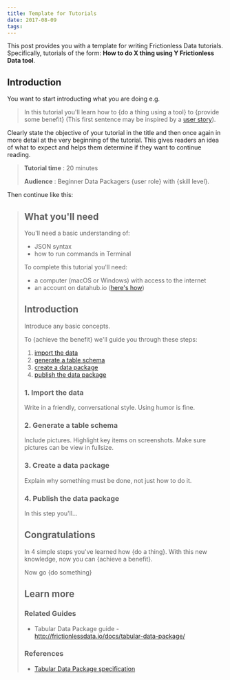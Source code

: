 ```yaml
---
title: Template for Tutorials
date: 2017-08-09
tags:
---
```


This post provides you with a template for writing Frictionless Data tutorials. Specifically, tutorials of the form: **How to do X thing using Y Frictionless Data tool**.

## Introduction

You want to start introducting what you are doing e.g.

> In this tutorial you'll learn how to {do a thing using a tool} to {provide some benefit} (This first sentence may be inspired by a [user story](http://frictionlessdata.io/user-stories/)).

Clearly state the objective of your tutorial in the title and then once again in more detail at the very beginning of the tutorial. This gives readers an idea of what to expect and helps them determine if they want to continue reading.

> **Tutorial time** : 20 minutes
>
> **Audience** : Beginner Data Packagers {user role} with {skill level}.

Then continue like this:

> ## What you'll need
> 
> You'll need a basic understanding of:
> 
> - JSON syntax
> - how to run commands in Terminal
> 
> To complete this tutorial you'll need:
> 
> - a computer (macOS or Windows) with access to the internet
> - an account on datahub.io ([here's how](https://datahub.ckan.io/about))
> 
> ## Introduction
> 
> Introduce any basic concepts.
> 
> To {achieve the benefit} we'll guide you through these steps:
> 
> 1. [import the data](#1-import-the-data)
> 2. [generate a table schema](#2-generate-a-table-schema)
> 3. [create a data package](#3-create-a-data-package)
> 4. [publish the data package](#4-publish-the-data-package)
> 
> ### 1. Import the data
> 
> Write in a friendly, conversational style. Using humor is fine.
> 
> ### 2. Generate a table schema
> 
> Include pictures. Highlight key items on screenshots. Make sure pictures can be view in fullsize.
> 
> ### 3. Create a data package
> 
> Explain why something must be done, not just how to do it.
> 
> ### 4. Publish the data package
> 
> In this step you'll...
> 
> 
> ## Congratulations
> 
> In 4 simple steps you've learned how {do a thing}. With this new knowledge, now you can {achieve a benefit}.
> 
> Now go {do something}
> 
> ## Learn more
> 
> ### Related Guides
> 
> - Tabular Data Package guide - <http://frictionlessdata.io/docs/tabular-data-package/>
> 
> ### References
> 
> - [Tabular Data Package specification](/specs/tabular-data-package/)

